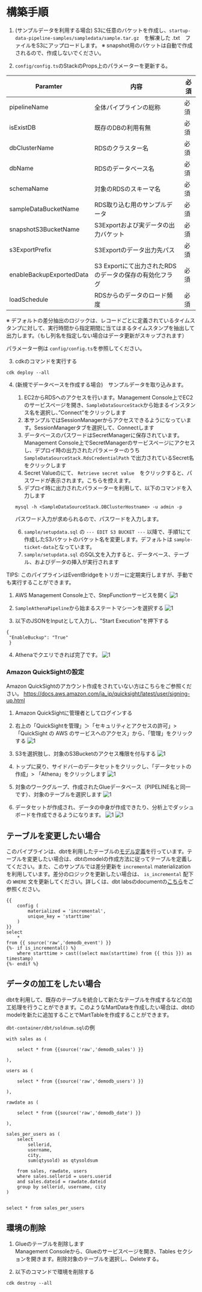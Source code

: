 
# 構築手順

1. (サンプルデータを利用する場合) S3に任意のバケットを作成し、`startup-data-pipeline-samples/sampledata/sample.tar.gz`　を解凍した .txt　ファイルをS3にアップロードします。
※ snapshot用のバケットは自動で作成されるので、作成しないでください。

2. `config/config.ts`のStackのProps上のパラメーターを更新する。

|Paramter|内容|必須|
|---|---|---|
|pipelineName|全体パイプラインの総称|必須|
|isExistDB|既存のDBの利用有無|必須|
|dbClusterName|RDSのクラスター名|必須|
|dbName|RDSのデータベース名|必須|
|schemaName|対象のRDSのスキーマ名|必須|
|sampleDataBucketName|RDS取り込む用のサンプルデータ|必須|
|snapshotS3BucketName|S3Exportおよび実データの出力バケット|必須|
|s3ExportPrefix|S3Exportのデータ出力先パス|必須|
|enableBackupExportedData|S3 Exportにて出力されたRDSのデータの保存の有効化フラグ|必須|
|loadSchedule|RDSからのデータのロード頻度|必須|


※ デフォルトの差分抽出のロジックは、レコードごとに定義されているタイムスタンプに対して、実行時間から指定期間に当てはまるタイムスタンプを抽出して出力します。（もし列名を指定しない場合はデータ更新がスキップされます）

パラメーター例は `config/config.ts`を参照してください。


3. cdkのコマンドを実行する

```
cdk deploy --all
```

4. (新規でデータベースを作成する場合)　サンプルデータを取り込みます。
   1. EC2からRDSへのアクセスを行います。Management Console上でEC2のサービスページを開き、`SampleDataSourceStack`から始まるインスタンス名を選択し、”Connect”をクリックします
   2. 本サンプルではSessionManagerからアクセスできるようになっています。SessionManagerタブを選択して、Connectします
   3. データベースのパスワードはSecretManagerに保存されています。Management Console上でSecretManagerのサービスページにアクセスし、デプロイ時の出力されたパラメーターのうち `SampleDataSourceStack.RdsCredentialPath` で出力されているSecret名をクリックします
   4. Secret Valueのにて、 `Retrieve secret value`　をクリックすると、パスワードが表示されます。こちらを控えます。
   5. デプロイ時に出力されたパラメーターを利用して、以下のコマンドを入力します 

    ```
    mysql -h <SampleDataSourceStack.DBClusterHostname> -u admin -p
    ```
    パスワード入力が求められるので、パスワードを入力します。

   6. `sample/setupdata.sql` の `--- EDIT S3 BUCKET ---` 以降で、手順1にて作成したS3バケットのバケット名を変更します。デフォルトは `sample-ticket-data`となっています。
   7. `sample/setupdata.sql` のSQL文を入力すると、データベース、テーブル、およびデータの挿入が実行されます



TIPS: このパイプラインはEventBridgeをトリガーに定期実行しますが、手動でも実行することができます。

   1. AWS Management Console上で、StepFunctionサービスを開く
   ![1](./image/image2.png)

   2. `SampleAthenaPipeline`から始まるステートマシーンを選択する
    ![1](./image/image3.png)

   3. 以下のJSONをInputとして入力し、"Start Execution"を押下する

   ```
   {
    "EnableBuckup": "True"
    }
   ```
   4. Athenaでクエリできれば完了です。
   ![1](./image/image14.png)


### Amazon QuickSightの設定

Amazon QuickSightのアカウント作成をされていない方はこちらをご参照ください。
https://docs.aws.amazon.com/ja_jp/quicksight/latest/user/signing-up.html

1. Amazon QuickSightに管理者としてログインする
2. 右上の「QuickSightを管理」＞「セキュリティとアクセスの許可」> 「QuickSight の AWS のサービスへのアクセス」から、「管理」をクリックする
![1](./image/image13.png)
3. S3を選択肢し、対象のS3Bucketのアクセス権限を付与する
![1](./image/image10.png)
4. トップに戻り、サイドバーのデータセットをクリックし、「データセットの作成」> 「Athena」をクリックします
![1](./image/image6.png)
5. 対象のワークグループ、作成されたGlueデータベース（PIPELINE名と同一です）、対象のテーブルを選択します
![1](./image/image8.png)

6. データセットが作成され、データの中身が作成できたり、分析上でダッシュボードを作成できるようになります。
![1](./image/image11.png)
![1](./image/image12.png)

## テーブルを変更したい場合
このパイプラインは、dbtを利用したテーブルの[モデル定義](../dbt-container/dbt/models/)を行っています。テーブルを変更したい場合は、dbtのmodelの作成方法に従ってテーブルを定義してください。また、このサンプルでは差分更新を `incremental` materializationを利用しています。差分のロジックを更新したい場合は、 `is_incremental` 配下の `WHERE` 文を更新してください。詳しくは、dbt labsのdocumentの[こちら](https://docs.getdbt.com/docs/build/materializations)をご参照ください。

```
{{
    config (
        materialized = 'incremental',
        unique_key = 'starttime'
    )
}}
select
    *
from {{ source('raw','demodb_event') }}
{%- if is_incremental() %}
    where starttime > cast((select max(starttime) from {{ this }}) as timestamp)
{%- endif %}
```

## データの加工をしたい場合
dbtを利用して、既存のテーブルを統合して新たなテーブルを作成するなどの加工処理を行うことができます。このようなMartDataを作成したい場合は、dbtのmodelを新たに追加することでMartTableを作成することができます。

`dbt-container/dbt/soldnum.sql`の例

```
with sales as (

    select * from {{source('raw','demodb_sales') }}

),

users as (

    select * from {{source('raw','demodb_users') }}

),

rawdate as (

    select * from {{source('raw','demodb_date') }}

),

sales_per_users as (
    select
        sellerid,
        username,
        city, 
        sum(qtysold) as qtysoldsum

    from sales, rawdate, users
    where sales.sellerid = users.userid
    and sales.dateid = rawdate.dateid
    group by sellerid, username, city
)


select * from sales_per_users
```

## 環境の削除

1. Glueのテーブルを削除します  
Management Consoleから、Glueのサービスページを開き、Tables セクションを開きます。削除対象のテーブルを選択し、Deleteする。

2. 以下のコマンドで環境を削除する

```
cdk destroy --all
```